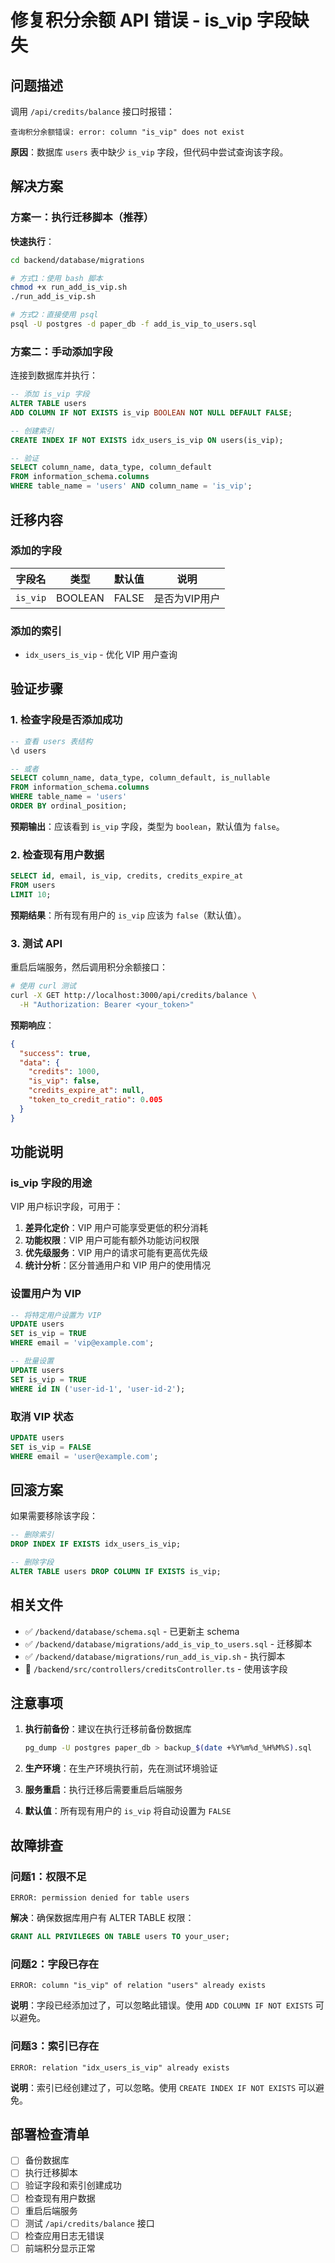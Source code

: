 # 修复积分余额 API 错误 - is_vip 字段缺失

## 问题描述

调用 `/api/credits/balance` 接口时报错：

```
查询积分余额错误: error: column "is_vip" does not exist
```

**原因**：数据库 `users` 表中缺少 `is_vip` 字段，但代码中尝试查询该字段。

## 解决方案

### 方案一：执行迁移脚本（推荐）

**快速执行**：

```bash
cd backend/database/migrations

# 方式1：使用 bash 脚本
chmod +x run_add_is_vip.sh
./run_add_is_vip.sh

# 方式2：直接使用 psql
psql -U postgres -d paper_db -f add_is_vip_to_users.sql
```

### 方案二：手动添加字段

连接到数据库并执行：

```sql
-- 添加 is_vip 字段
ALTER TABLE users 
ADD COLUMN IF NOT EXISTS is_vip BOOLEAN NOT NULL DEFAULT FALSE;

-- 创建索引
CREATE INDEX IF NOT EXISTS idx_users_is_vip ON users(is_vip);

-- 验证
SELECT column_name, data_type, column_default 
FROM information_schema.columns 
WHERE table_name = 'users' AND column_name = 'is_vip';
```

## 迁移内容

### 添加的字段

| 字段名 | 类型 | 默认值 | 说明 |
|--------|------|--------|------|
| `is_vip` | BOOLEAN | FALSE | 是否为VIP用户 |

### 添加的索引

- `idx_users_is_vip` - 优化 VIP 用户查询

## 验证步骤

### 1. 检查字段是否添加成功

```sql
-- 查看 users 表结构
\d users

-- 或者
SELECT column_name, data_type, column_default, is_nullable
FROM information_schema.columns 
WHERE table_name = 'users'
ORDER BY ordinal_position;
```

**预期输出**：应该看到 `is_vip` 字段，类型为 `boolean`，默认值为 `false`。

### 2. 检查现有用户数据

```sql
SELECT id, email, is_vip, credits, credits_expire_at
FROM users
LIMIT 10;
```

**预期结果**：所有现有用户的 `is_vip` 应该为 `false`（默认值）。

### 3. 测试 API

重启后端服务，然后调用积分余额接口：

```bash
# 使用 curl 测试
curl -X GET http://localhost:3000/api/credits/balance \
  -H "Authorization: Bearer <your_token>"
```

**预期响应**：

```json
{
  "success": true,
  "data": {
    "credits": 1000,
    "is_vip": false,
    "credits_expire_at": null,
    "token_to_credit_ratio": 0.005
  }
}
```

## 功能说明

### is_vip 字段的用途

VIP 用户标识字段，可用于：

1. **差异化定价**：VIP 用户可能享受更低的积分消耗
2. **功能权限**：VIP 用户可能有额外功能访问权限
3. **优先级服务**：VIP 用户的请求可能有更高优先级
4. **统计分析**：区分普通用户和 VIP 用户的使用情况

### 设置用户为 VIP

```sql
-- 将特定用户设置为 VIP
UPDATE users 
SET is_vip = TRUE 
WHERE email = 'vip@example.com';

-- 批量设置
UPDATE users 
SET is_vip = TRUE 
WHERE id IN ('user-id-1', 'user-id-2');
```

### 取消 VIP 状态

```sql
UPDATE users 
SET is_vip = FALSE 
WHERE email = 'user@example.com';
```

## 回滚方案

如果需要移除该字段：

```sql
-- 删除索引
DROP INDEX IF EXISTS idx_users_is_vip;

-- 删除字段
ALTER TABLE users DROP COLUMN IF EXISTS is_vip;
```

## 相关文件

- ✅ `/backend/database/schema.sql` - 已更新主 schema
- ✅ `/backend/database/migrations/add_is_vip_to_users.sql` - 迁移脚本
- ✅ `/backend/database/migrations/run_add_is_vip.sh` - 执行脚本
- 📝 `/backend/src/controllers/creditsController.ts` - 使用该字段

## 注意事项

1. **执行前备份**：建议在执行迁移前备份数据库
   ```bash
   pg_dump -U postgres paper_db > backup_$(date +%Y%m%d_%H%M%S).sql
   ```

2. **生产环境**：在生产环境执行前，先在测试环境验证

3. **服务重启**：执行迁移后需要重启后端服务

4. **默认值**：所有现有用户的 `is_vip` 将自动设置为 `FALSE`

## 故障排查

### 问题1：权限不足

```
ERROR: permission denied for table users
```

**解决**：确保数据库用户有 ALTER TABLE 权限：

```sql
GRANT ALL PRIVILEGES ON TABLE users TO your_user;
```

### 问题2：字段已存在

```
ERROR: column "is_vip" of relation "users" already exists
```

**说明**：字段已经添加过了，可以忽略此错误。使用 `ADD COLUMN IF NOT EXISTS` 可以避免。

### 问题3：索引已存在

```
ERROR: relation "idx_users_is_vip" already exists
```

**说明**：索引已经创建过了，可以忽略。使用 `CREATE INDEX IF NOT EXISTS` 可以避免。

## 部署检查清单

- [ ] 备份数据库
- [ ] 执行迁移脚本
- [ ] 验证字段和索引创建成功
- [ ] 检查现有用户数据
- [ ] 重启后端服务
- [ ] 测试 `/api/credits/balance` 接口
- [ ] 检查应用日志无错误
- [ ] 前端积分显示正常
